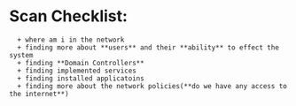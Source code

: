 # Scan Checklist:
      + where am i in the network
      + finding more about **users** and their **ability** to effect the system
      + finding **Domain Controllers**
      + finding implemented services
      + finding installed applicatoins
      + finding more about the network policies(**do we have any access to the internet**)
